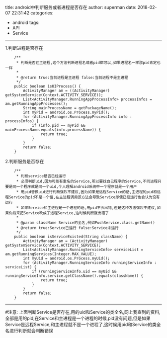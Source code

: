 title: android中判断服务或者进程是否存在
author: superman
date: 2018-02-07 22:31:42
categories:
- android
tags:
- API
- Service
---

1.判断进程是否存在
<!--more-->
```
	/**
	 * 判断是否在主进程,这个方法判断进程名或者pid都可以,如果进程名一样那pid肯定也一样
	 *
	 * @return true:当前进程是主进程 false:当前进程不是主进程
	 */
	public boolean isUIProcess() {
		ActivityManager am = ((ActivityManager) getSystemService(Context.ACTIVITY_SERVICE));
		List<ActivityManager.RunningAppProcessInfo> processInfos = am.getRunningAppProcesses();
		String mainProcessName = getPackageName();
		int myPid = android.os.Process.myPid();
		for (ActivityManager.RunningAppProcessInfo info : processInfos) {
			if (info.pid == myPid && mainProcessName.equals(info.processName)) {
				return true;
			}
		}
		return false;
	}
```

2.判断服务是否存在
```
	/**
	 * 判断service是否已经运行
	 * 必须判断uid,因为可能有重名的Service,所以要找自己程序的Service,不同进程只要是同一个程序就是同一个uid,个人理解android系统中一个程序就是一个用户
	 * 用pid替换uid进行判断强烈不建议,因为如果是远程Service的话,主进程的pid和远程Service的pid不是一个值,在主进程调用该方法会导致Service即使已经运行也会认为没有运行
	 * 如果Service和主进程是一个进程的话,用pid不会出错,但是这种方法强烈不建议,如果你后来把Service改成了远程Service,这时候判断就出错了
	 *
	 * @param className Service的全名,例如PushService.class.getName()
	 * @return true:Service已运行 false:Service未运行
	 */
	public boolean isServiceExisted(String className) {
		ActivityManager am = (ActivityManager) getSystemService(Context.ACTIVITY_SERVICE);
		List<ActivityManager.RunningServiceInfo> serviceList = am.getRunningServices(Integer.MAX_VALUE);
		int myUid = android.os.Process.myUid();
		for (ActivityManager.RunningServiceInfo runningServiceInfo : serviceList) {
			if (runningServiceInfo.uid == myUid && runningServiceInfo.service.getClassName().equals(className)) {
				return true;
			}
		}
		return false;
	}
```
---
#注意:
上面判断Service是否存在,用的uid和Service的类全名,网上我查到的资料,全部是用的pid,在Service和主进程是一个进程的时候,pid没有问题,但是如果Service是远程Service,和主进程就不是一个进程了,这时候用pid和Service的类全名进行判断就会判断错误
